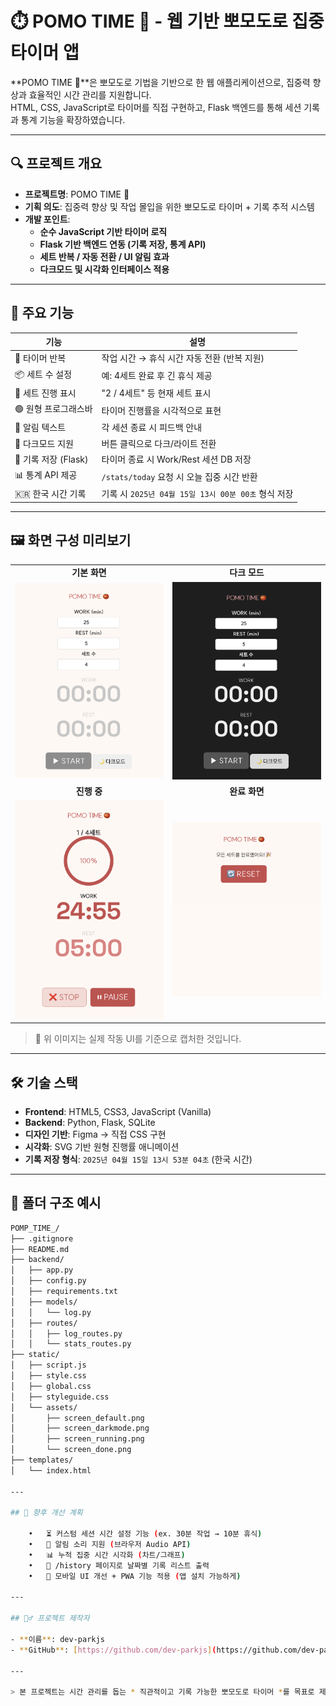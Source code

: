 # ⏱️ POMO TIME 🍅 - 웹 기반 뽀모도로 집중 타이머 앱

**POMO TIME 🍅**은 뽀모도로 기법을 기반으로 한 웹 애플리케이션으로, 집중력 향상과 효율적인 시간 관리를 지원합니다.  
HTML, CSS, JavaScript로 타이머를 직접 구현하고, Flask 백엔드를 통해 세션 기록과 통계 기능을 확장하였습니다.


---

## 🔍 프로젝트 개요

- **프로젝트명**: POMO TIME 🍅
- **기획 의도**: 집중력 향상 및 작업 몰입을 위한 뽀모도로 타이머 + 기록 추적 시스템
- **개발 포인트**:
  - **순수 JavaScript 기반 타이머 로직**
  - **Flask 기반 백엔드 연동 (기록 저장, 통계 API)**
  - **세트 반복 / 자동 전환 / UI 알림 효과**
  - **다크모드 및 시각화 인터페이스 적용**

---

## 🧩 주요 기능

| 기능 | 설명 |
|------|------|
| 🎯 타이머 반복 | 작업 시간 → 휴식 시간 자동 전환 (반복 지원) |
| 📦 세트 수 설정 | 예: 4세트 완료 후 긴 휴식 제공 |
| 🔄 세트 진행 표시 | "2 / 4세트" 등 현재 세트 표시 |
| 🟢 원형 프로그래스바 | 타이머 진행률을 시각적으로 표현 |
| 🔔 알림 텍스트 | 각 세션 종료 시 피드백 안내 |
| 🌙 다크모드 지원 | 버튼 클릭으로 다크/라이트 전환 |
| 🧠 기록 저장 (Flask) | 타이머 종료 시 Work/Rest 세션 DB 저장 |
| 📊 통계 API 제공 | `/stats/today` 요청 시 오늘 집중 시간 반환 |
| 🇰🇷 한국 시간 기록 | 기록 시 `2025년 04월 15일 13시 00분 00초` 형식 저장 |

---



## 🖼️ 화면 구성 미리보기


<table>
  <tr>
    <td align="center"><b>기본 화면</b></td>
    <td align="center"><b>다크 모드</b></td>
  </tr>
  <tr>
    <td><img src="./static/assets/screen_default.png" width="350" /></td>
    <td><img src="./static/assets/screen_darkmode.png" width="350" /></td>
  </tr>
  <tr>
    <td align="center"><b>진행 중</b></td>
    <td align="center"><b>완료 화면</b></td>
  </tr>
  <tr>
    <td><img src="./static/assets/screen_running.png" width="350" /></td>
    <td><img src="./static/assets/screen_done.png" width="350" /></td>
  </tr>
</table>

> 📌 위 이미지는 실제 작동 UI를 기준으로 캡처한 것입니다.

---

## 🛠 기술 스택

- **Frontend**: HTML5, CSS3, JavaScript (Vanilla)
- **Backend**: Python, Flask, SQLite
- **디자인 기반**: Figma → 직접 CSS 구현
- **시각화**: SVG 기반 원형 진행률 애니메이션
- **기록 저장 형식**: `2025년 04월 15일 13시 53분 04초` (한국 시간)

---

## 📁 폴더 구조 예시

```bash
POMP_TIME_/
├── .gitignore
├── README.md
├── backend/
│   ├── app.py
│   ├── config.py
│   ├── requirements.txt
│   ├── models/
│   │   └── log.py
│   ├── routes/
│   │   ├── log_routes.py
│   │   └── stats_routes.py
├── static/
│   ├── script.js
│   ├── style.css
│   ├── global.css
│   ├── styleguide.css
│   └── assets/
│       ├── screen_default.png
│       ├── screen_darkmode.png
│       ├── screen_running.png
│       └── screen_done.png
├── templates/
│   └── index.html

---

## 🚀 향후 개선 계획

	•	⏳ 커스텀 세션 시간 설정 기능 (ex. 30분 작업 → 10분 휴식)
	•	🔔 알림 소리 지원 (브라우저 Audio API)
	•	📊 누적 집중 시간 시각화 (차트/그래프)
	•	📝 /history 페이지로 날짜별 기록 리스트 출력
	•	📱 모바일 UI 개선 + PWA 기능 적용 (앱 설치 가능하게)

---

## 🙋‍♂️ 프로젝트 제작자

- **이름**: dev-parkjs  
- **GitHub**: [https://github.com/dev-parkjs](https://github.com/dev-parkjs)

---

> 본 프로젝트는 시간 관리를 돕는 * 직관적이고 기록 가능한 뽀모도로 타이머 *를 목표로 제작되었습니다. 순수 프론트엔드 구현 이후 Flask 백엔드 연동을 통해, 사용자의 집중 기록을 저장하고 추적하는 기능까지 확장하고 있습니다.

